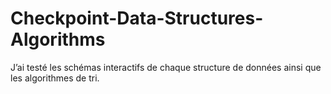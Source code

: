# Checkpoint-Data-Structures-Algorithms

J’ai testé les schémas interactifs de chaque structure de données ainsi que les algorithmes de tri.
